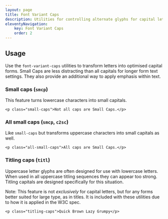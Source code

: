 ```yaml
---
layout: page
title: Font Variant Caps
description: Utilities for controlling alternate glyphs for capital letters.
eleventyNavigation:
    key: Font Variant Caps
    order: 2
---
```


## Usage

Use the `font-variant-caps` utilities to transform letters into optimised capital forms. Small Caps are less distracting than all capitals for longer form text settings. They also provide an additional way to apply emphasis within text.

### Small caps (`smcp`)

This feature turns lowercase characters into small capitals.

```
<p class="small-caps">Not all caps are Small Caps.</p>
```

### All small caps (`smcp`, `c2sc`)

Like `small-caps` but transforms uppercase characters into small capitals as well.

```
<p class="all-small-caps">All caps are Small Caps.</p>
```

### Titling caps (`titl`)

Uppercase letter glyphs are often designed for use with lowercase letters. When used in all uppercase titling sequences they can appear too strong. Titling capitals are designed specifically for this situation.

Note: This feature is not *exclusively* for capital letters, but for any forms better suited for large type, as in titles. It is included with these utilities due to how it is applied in the W3C spec.

```
<p class="titling-caps">Quick Brown Lazy Grumpy</p>
```
